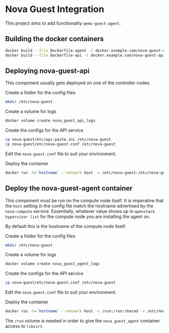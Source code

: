 # Nova Guest Integration

This project aims to add functionality  ```qemu-guest-agent```.


## Building the docker containers

```bash
docker build --file Dockerfile-agent -t docker.example.com/nova-guest-agent:latest .
docker build --file Dockerfile-api -t docker.example.com/nova-guest-api:latest .
```

## Deploying nova-guest-api

This component usually gets deployed on one of the controller nodes.

Create a folder for the config files

```bash
mkdir /etc/nova-guest
```

Create a volume for logs

```bash
docker volume create nova_guest_api_logs
```

Create the configs for the API service

```bash
cp nova-guest/etc/api-paste.ini /etc/nova-guest
cp nova-guest/etc/nova-guest.conf /etc/nova-guest
```

Edit the ```nova-guest.conf``` file to suit your environment.

Deploy the container

```bash
docker run -h=`hostname` --network host -v /etc/nova-guest:/etc/nova-guest:ro -v nova_guest_api_logs:/var/log/nova-guest:rw -d --name nova_guest_api docker.example.com/nova-guest-api:latest
```

## Deploy the nova-guest-agent container

This component must be run on the compute node itself. It is imperative that the ```host``` setting in the config file match the hostname advertised by the ```nova-compute``` service. Essentially, whatever value shows up in ```openstack hypervisor list``` for the compute node you are installing the agent on.

By default this is the hostname of the compute node itself.

Create a folder for the config files

```bash
mkdir /etc/nova-guest
```

Create a volume for logs

```bash
docker volume create nova_guest_agent_logs
```

Create the configs for the API service

```bash
cp nova-guest/etc/nova-guest.conf /etc/nova-guest
```

Edit the ```nova-guest.conf``` file to suit your environment.

Deploy the container

```bash
docker run -h=`hostname` --network host -v /run:/run:shared -v /etc/nova-guest:/etc/nova-guest:ro -v nova_guest_agent_logs:/var/log/nova-guest:rw -d --name nova_guest_agent docker.example.com/nova-guest-agent:latest
```

The ```/run``` volume is needed in order to give the ```nova_guest_agent``` container access to ```libvirt```.
